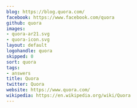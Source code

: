 ```yaml
---
blog: https://blog.quora.com/
facebook: https://www.facebook.com/quora
github: quora
images:
- quora-ar21.svg
- quora-icon.svg
layout: default
logohandle: quora
skipped: 0
sort: quora
tags:
- answers
title: Quora
twitter: Quora
website: https://www.quora.com/
wikipedia: https://en.wikipedia.org/wiki/Quora
---
```

